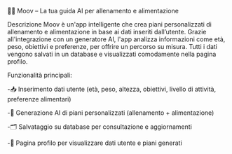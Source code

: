 🏃‍♂️ Moov – La tua guida AI per allenamento e alimentazione

Descrizione
Moov è un'app intelligente che crea piani personalizzati di allenamento e alimentazione in base ai dati inseriti dall’utente.
Grazie all'integrazione con un generatore AI, l'app analizza informazioni come età, peso, obiettivi e preferenze, per offrire un percorso su misura. 
Tutti i dati vengono salvati in un database e visualizzati comodamente nella pagina profilo.

Funzionalità principali:

-📥 Inserimento dati utente (età, peso, altezza, obiettivi, livello di attività, preferenze alimentari)

-🤖 Generazione AI di piani personalizzati (allenamento + alimentazione)

-🗂️ Salvataggio su database per consultazione e aggiornamenti

-👤 Pagina profilo per visualizzare dati utente e piani generati
